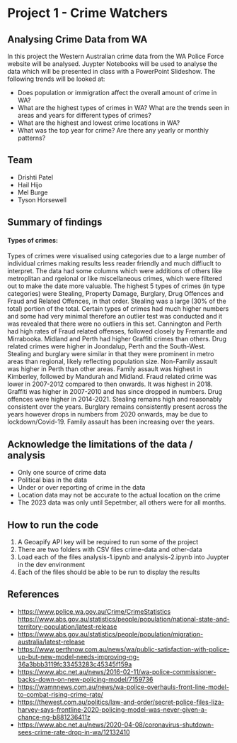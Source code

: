 # Project 1 - Crime Watchers

## Analysing Crime Data from WA

In this project the Western Australian crime data from the WA Police Force website will be analysed. Juypter Notebooks will be used to analyse the data which will be presented in class with a PowerPoint Slideshow. The following trends will be looked at:

* Does population or immigration affect the overall amount of crime in WA?
* What are the highest types of crimes in WA? What are the trends seen in areas and years for different types of crimes?
* What are the highest and lowest crime locations in WA?
* What was the top year for crime? Are there any yearly or monthly patterns?

## Team

* Drishti Patel
* Hail Hijo
* Mel Burge
* Tyson Horsewell

## Summary of findings

#### Types of crimes: 
Types of crimes were visualised using categories due to a large number of individual crimes making results less reader friendly and much diffiuclt to interpret. The data had some columns which were additions of others like metroplitan and rgeional or like miscellaneous crimes, which were filtered out to make the date more valuable. The highest 5 types of crimes (in type categories) were Stealing, Property Damage, Burglary, Drug Offences and Fraud and Related Offences, in that order. Stealing was a large (30% of the total) portion of the total. Certain types of crimes had much higher numbers and some had very minimal therefore an outlier test was conducted and it was revealed that there were no outliers in this set. Cannington and Perth had high rates of Fraud related offenses, followed closely by Fremantle and Mirrabooka. Midland and Perth had higher Graffiti crimes than others. Drug related crimes were higher in Joondalup, Perth and the South-West. Stealing and burglary were similar in that they were prominent in metro areas than regional, likely reflecting population size. Non-Family assault was higher in Perth than other areas.
Family assault was highest in Kimberley, followed by Mandurah and Midland. Fraud related crime was lower in 2007-2012 compared to then onwards. It was highest in 2018. Graffiti was higher in 2007-2010 and has since dropped in numbers. Drug offences were higher in 2014-2021.
Stealing remains high and reasonably consistent over the years. Burglary remains consistently present across the years however drops in numbers from 2020 onwards, may be due to lockdown/Covid-19. Family assault has been increasing over the years.


## Acknowledge the limitations of the data / analysis

*	Only one source of crime data
*	Political bias in the data
*	Under or over reporting of crime in the data
*	Location data may not be accurate to the actual location on the crime
*	The 2023 data was only until Sepetmber, all others were for all months.

## How to run the code

1. A Geoapify API key will be required to run some of the project
2. There are two folders with CSV files crime-data and other-data
3. Load each of the files analysis-1.ipynb and analysis-2.ipynb into Juypter in the dev environment
4. Each of the files should be able to be run to display the results

## References

* https://www.police.wa.gov.au/Crime/CrimeStatistics https://www.abs.gov.au/statistics/people/population/national-state-and-territory-population/latest-release
* https://www.abs.gov.au/statistics/people/population/migration-australia/latest-release
* https://www.perthnow.com.au/news/wa/public-satisfaction-with-police-up-but-new-model-needs-improving-ng-36a3bbb3119fc33453283c45345f159a 
* https://www.abc.net.au/news/2016-02-11/wa-police-commissioner-backs-down-on-new-policing-model/7159736
* https://wamnnews.com.au/news/wa-police-overhauls-front-line-model-to-combat-rising-crime-rate/
* https://thewest.com.au/politics/law-and-order/secret-police-files-liza-harvey-says-frontline-2020-policing-model-was-never-given-a-chance-ng-b881236411z
* https://www.abc.net.au/news/2020-04-08/coronavirus-shutdown-sees-crime-rate-drop-in-wa/12132410

